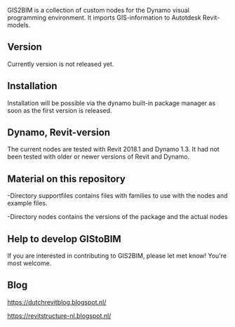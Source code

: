 

GIS2BIM is a collection of custom nodes for the Dynamo visual programming environment.  It imports GIS-information to Autotdesk Revit-models. 

## Version
Currently version is not released yet.

## Installation
Installation will be possible via the dynamo built-in package manager as soon as the first version is released.

## Dynamo, Revit-version
The current nodes are tested with Revit 2018.1 and Dynamo 1.3.
It had not been tested with older or newer versions of Revit and Dynamo.

## Material on this repository
-Directory supportfiles contains files with families to use with the nodes and example files.

-Directory nodes contains the versions of the package and the actual nodes

## Help to develop GIStoBIM
If you are interested in contributing to GIS2BIM, please let met know! You're most welcome.

## Blog
https://dutchrevitblog.blogspot.nl/

https://revitstructure-nl.blogspot.nl/
